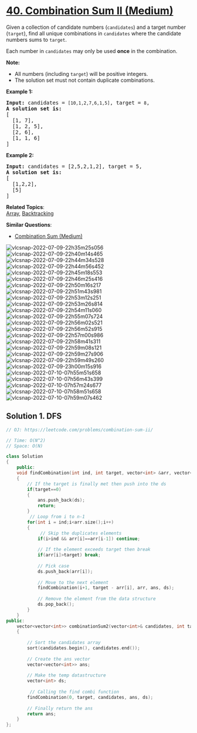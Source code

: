# [40. Combination Sum II (Medium)](https://leetcode.com/problems/combination-sum-ii/)

<p>Given a collection of candidate numbers (<code>candidates</code>) and a target number (<code>target</code>), find all unique combinations in <code>candidates</code>&nbsp;where the candidate numbers sums to <code>target</code>.</p>

<p>Each number in <code>candidates</code>&nbsp;may only be used <strong>once</strong> in the combination.</p>

<p><strong>Note:</strong></p>

<ul>
	<li>All numbers (including <code>target</code>) will be positive integers.</li>
	<li>The solution set must not contain duplicate combinations.</li>
</ul>

<p><strong>Example 1:</strong></p>

<pre><strong>Input:</strong> candidates =&nbsp;<code>[10,1,2,7,6,1,5]</code>, target =&nbsp;<code>8</code>,
<strong>A solution set is:</strong>
[
  [1, 7],
  [1, 2, 5],
  [2, 6],
  [1, 1, 6]
]
</pre>

<p><strong>Example 2:</strong></p>

<pre><strong>Input:</strong> candidates =&nbsp;[2,5,2,1,2], target =&nbsp;5,
<strong>A solution set is:</strong>
[
&nbsp; [1,2,2],
&nbsp; [5]
]
</pre>


**Related Topics**:  
[Array](https://leetcode.com/tag/array/), [Backtracking](https://leetcode.com/tag/backtracking/)

**Similar Questions**:
* [Combination Sum (Medium)](https://leetcode.com/problems/combination-sum/)

![vlcsnap-2022-07-09-22h35m25s056](https://user-images.githubusercontent.com/37560890/178129357-35c95acc-41b8-4aaf-85d4-32d3d63129c9.png)
![vlcsnap-2022-07-09-22h40m14s465](https://user-images.githubusercontent.com/37560890/178129359-6811bb42-ae0b-48ad-a5d3-0927ed55d55a.png)
![vlcsnap-2022-07-09-22h44m34s528](https://user-images.githubusercontent.com/37560890/178129360-d29576dc-e37d-4cfb-ae4c-f2ccf2ca3afb.png)
![vlcsnap-2022-07-09-22h44m56s452](https://user-images.githubusercontent.com/37560890/178129361-0107cdbe-ee42-4682-81ba-59a6c51576fa.png)
![vlcsnap-2022-07-09-22h45m18s553](https://user-images.githubusercontent.com/37560890/178129363-6d664b56-1f93-4eca-87e8-685cb54ca376.png)
![vlcsnap-2022-07-09-22h46m25s416](https://user-images.githubusercontent.com/37560890/178129364-e979caf5-40b2-4a8a-9737-3d3508a0909f.png)
![vlcsnap-2022-07-09-22h50m16s217](https://user-images.githubusercontent.com/37560890/178129365-1de21d0f-cf46-4701-83e8-2271f9346e39.png)
![vlcsnap-2022-07-09-22h51m43s981](https://user-images.githubusercontent.com/37560890/178129368-055f4a91-a32e-4cd7-aadb-8e1ab649d10b.png)
![vlcsnap-2022-07-09-22h53m12s251](https://user-images.githubusercontent.com/37560890/178129369-62ff47b4-fa1e-4b68-8748-36e6f9fb31d0.png)
![vlcsnap-2022-07-09-22h53m26s814](https://user-images.githubusercontent.com/37560890/178129371-df24c862-45a8-4bad-80b9-36aad9233099.png)
![vlcsnap-2022-07-09-22h54m11s060](https://user-images.githubusercontent.com/37560890/178129372-80b98bd6-b492-42c9-816c-b75de7f6a41b.png)
![vlcsnap-2022-07-09-22h55m07s724](https://user-images.githubusercontent.com/37560890/178129374-3eeef6c4-963e-472a-b7c7-5b91d2ef4f4a.png)
![vlcsnap-2022-07-09-22h56m02s521](https://user-images.githubusercontent.com/37560890/178129375-3ce0914a-7ee2-4537-b3d1-1cd4c9225487.png)
![vlcsnap-2022-07-09-22h56m52s915](https://user-images.githubusercontent.com/37560890/178129377-71a41be0-c3b3-4cfc-b0d7-e78f992f9b1a.png)
![vlcsnap-2022-07-09-22h57m00s986](https://user-images.githubusercontent.com/37560890/178129379-3a0809e6-e448-4fcf-9efe-9b934fae5810.png)
![vlcsnap-2022-07-09-22h58m41s311](https://user-images.githubusercontent.com/37560890/178129381-8214f83f-48b1-4e98-92c2-51397fc278de.png)
![vlcsnap-2022-07-09-22h59m08s121](https://user-images.githubusercontent.com/37560890/178129382-758a4019-3c56-42d7-b6e7-b36a8473e69e.png)
![vlcsnap-2022-07-09-22h59m27s906](https://user-images.githubusercontent.com/37560890/178129383-f6cac9e1-5b1b-4a70-a017-fe0bcb9e9ba3.png)
![vlcsnap-2022-07-09-22h59m49s260](https://user-images.githubusercontent.com/37560890/178129384-0a4075d5-c69e-4399-9a7b-0f483d92c833.png)
![vlcsnap-2022-07-09-23h00m15s916](https://user-images.githubusercontent.com/37560890/178129385-1d46f2e3-9add-43c3-aab7-528a9b293298.png)
![vlcsnap-2022-07-10-07h55m51s658](https://user-images.githubusercontent.com/37560890/178129389-9c98129d-1edc-4518-9597-dc3f5e8a7498.png)
![vlcsnap-2022-07-10-07h56m43s399](https://user-images.githubusercontent.com/37560890/178129390-839f93b6-ddd2-4c98-b3d1-37e5e5e7352b.png)
![vlcsnap-2022-07-10-07h57m24s677](https://user-images.githubusercontent.com/37560890/178129393-cdf5136c-4099-430f-a6ce-74c9b931629e.png)
![vlcsnap-2022-07-10-07h58m51s658](https://user-images.githubusercontent.com/37560890/178129394-1c7965df-0ff6-432f-b014-d3aecf6773ea.png)
![vlcsnap-2022-07-10-07h59m07s462](https://user-images.githubusercontent.com/37560890/178129395-2595ed3d-e21e-4d21-91ef-4e0923710ceb.png)


## Solution 1. DFS

```cpp
// OJ: https://leetcode.com/problems/combination-sum-ii/

// Time: O(N^2)
// Space: O(N)

class Solution 
{
    public: 
    void findCombination(int ind, int target, vector<int> &arr, vector<vector<int>> &ans, vector<int>&ds) 
    {
        // If the target is finally met then push into the ds
        if(target==0)
        {
            ans.push_back(ds);
            return;
        }        
         // Loop from i to n-1
        for(int i = ind;i<arr.size();i++) 
        {
             // Skip the duplicates elements
            if(i>ind && arr[i]==arr[i-1]) continue; 
        
            // If the element exceeds target then break 
            if(arr[i]>target) break; 
            
            // Pick case
            ds.push_back(arr[i]);
            
            // Move to the next element
            findCombination(i+1, target - arr[i], arr, ans, ds); 
            
            // Remove the element from the data structure
            ds.pop_back(); 
        }
    }
public:
    vector<vector<int>> combinationSum2(vector<int>& candidates, int target) 
    {
        
        // Sort the candidates array
        sort(candidates.begin(), candidates.end());
    
        // Create the ans vector
        vector<vector<int>> ans;
        
        // Make the temp datastructure
        vector<int> ds; 
        
         // Calling the find combi function
        findCombination(0, target, candidates, ans, ds);
        
        // Finally return the ans
        return ans; 
    }
};

```
